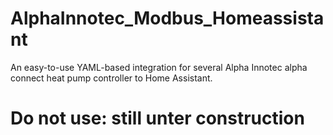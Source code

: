 # AlphaInnotec_Modbus_Homeassistant
An easy-to-use YAML-based integration for several Alpha Innotec alpha connect heat pump controller to Home Assistant.

# Do not use: still unter construction
